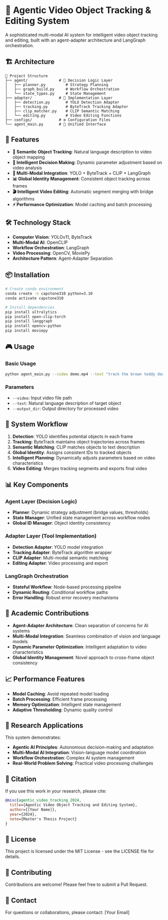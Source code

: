 # 🎯 Agentic Video Object Tracking & Editing System

A sophisticated multi-modal AI system for intelligent video object tracking and editing, built with an agent-adapter architecture and LangGraph orchestration.

## 🏗️ Architecture

```
📁 Project Structure
├── agent/              # 🧠 Decision Logic Layer
│   ├── planner.py         # Strategy Planning
│   ├── graph_build.py     # Workflow Orchestration  
│   └── state_types.py     # State Management
├── adapter/            # 🔧 Implementation Layer
│   ├── detection.py       # YOLO Detection Adapter
│   ├── tracking.py        # ByteTrack Tracking Adapter
│   ├── clip_matcher.py    # CLIP Semantic Matching
│   └── editing.py         # Video Editing Functions
├── configs/            # ⚙️ Configuration Files
└── agent_main.py       # 📱 Unified Interface
```

## 🚀 Features

- **🎯 Semantic Object Tracking**: Natural language description to video object mapping
- **🧠 Intelligent Decision Making**: Dynamic parameter adjustment based on video analysis  
- **🔗 Multi-Modal Integration**: YOLO + ByteTrack + CLIP + LangGraph
- **📊 Global Identity Management**: Consistent object tracking across frames
- **🎬 Intelligent Video Editing**: Automatic segment merging with bridge algorithms
- **⚡ Performance Optimization**: Model caching and batch processing

## 🛠️ Technology Stack

- **Computer Vision**: YOLOv11, ByteTrack
- **Multi-Modal AI**: OpenCLIP  
- **Workflow Orchestration**: LangGraph
- **Video Processing**: OpenCV, MoviePy
- **Architecture Pattern**: Agent-Adapter Separation

## 📦 Installation

```bash
# Create conda environment
conda create -n capstone310 python=3.10
conda activate capstone310

# Install dependencies
pip install ultralytics
pip install open-clip-torch
pip install langgraph
pip install opencv-python
pip install moviepy
```

## 🎮 Usage

### Basic Usage
```bash
python agent_main.py --video demo.mp4 --text "track the brown teddy dog" --output_dir ./output
```

### Parameters
- `--video`: Input video file path
- `--text`: Natural language description of target object
- `--output_dir`: Output directory for processed video

## 🧠 System Workflow

1. **Detection**: YOLO identifies potential objects in each frame
2. **Tracking**: ByteTrack maintains object trajectories across frames  
3. **Semantic Matching**: CLIP matches objects to text description
4. **Global Identity**: Assigns consistent IDs to tracked objects
5. **Intelligent Planning**: Dynamically adjusts parameters based on video characteristics
6. **Video Editing**: Merges tracking segments and exports final video

## 📊 Key Components

### Agent Layer (Decision Logic)
- **Planner**: Dynamic strategy adjustment (bridge values, thresholds)
- **State Manager**: Unified state management across workflow nodes
- **Global ID Manager**: Object identity consistency

### Adapter Layer (Tool Implementation)  
- **Detection Adapter**: YOLO model integration
- **Tracking Adapter**: ByteTrack algorithm wrapper
- **CLIP Adapter**: Multi-modal semantic matching
- **Editing Adapter**: Video processing and export

### LangGraph Orchestration
- **Stateful Workflow**: Node-based processing pipeline
- **Dynamic Routing**: Conditional workflow paths
- **Error Handling**: Robust error recovery mechanisms

## 🎯 Academic Contributions

- **Agent-Adapter Architecture**: Clean separation of concerns for AI systems
- **Multi-Modal Integration**: Seamless combination of vision and language models
- **Dynamic Parameter Optimization**: Intelligent adaptation to video characteristics
- **Global Identity Management**: Novel approach to cross-frame object consistency

## 📈 Performance Features

- **Model Caching**: Avoid repeated model loading
- **Batch Processing**: Efficient frame processing
- **Memory Optimization**: Intelligent state management
- **Adaptive Thresholding**: Dynamic quality control

## 🔬 Research Applications

This system demonstrates:
- **Agentic AI Principles**: Autonomous decision-making and adaptation
- **Multi-Modal AI Integration**: Vision-language model coordination  
- **Workflow Orchestration**: Complex AI system management
- **Real-World Problem Solving**: Practical video processing challenges

## 📝 Citation

If you use this work in your research, please cite:

```bibtex
@misc{agentic_video_tracking_2024,
  title={Agentic Video Object Tracking and Editing System},
  author={[Your Name]},
  year={2024},
  note={Master's Thesis Project}
}
```

## 📄 License

This project is licensed under the MIT License - see the LICENSE file for details.

## 🤝 Contributing

Contributions are welcome! Please feel free to submit a Pull Request.

## 📧 Contact

For questions or collaborations, please contact: [Your Email]

